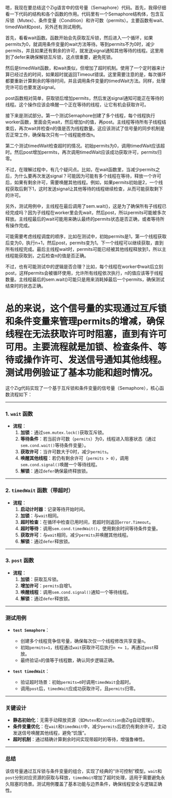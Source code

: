 嗯，我现在要总结这个Zig语言中的信号量（Semaphore）代码。首先，我得仔细看一下代码的结构和各个函数的作用。代码里有一个Semaphore结构体，包含互斥锁（Mutex）、条件变量（Condition）和许可数（permits）。主要函数有wait、timedWait和post，另外还有测试用例。

首先，看看wait函数。函数开始会先获取互斥锁，然后进入一个循环，如果permits为0，就调用条件变量的wait方法等待。等到permits不为0时，减少permits，并且如果还有剩余的许可，就发送signal通知其他等待的线程。这里用到了defer来确保解锁互斥锁，这点很重要，避免死锁。

然后是timedWait函数，和wait类似，但增加了超时机制。使用了一个定时器来计算已经过去的时间，如果超时就返回Timeout错误。这里需要注意的是，每次循环都要重新计算剩余的等待时间，并且调用条件变量的timedWait方法。同样，处理完许可后也要发送signal。

post函数相对简单，获取锁后增加permits，然后发送signal通知可能正在等待的线程。这个操作应该会唤醒一个正在等待的线程，让它有机会获取许可。

接下来是测试部分。第一个测试Semaphore创建了多个线程，每个线程执行worker函数，里面会先wait，然后增加n的值，再post。主线程等待所有子线程结束后，再次wait并检查n的值是否为线程数量。这应该测试了信号量的同步机制是否正常工作，确保每次只有一个线程能修改n。

第二个测试timedWait检查超时的情况。初始permits为0，调用timedWait应该超时。然后post增加permits，再次调用timedWait应该成功获取许可，permits归零。

不过，在理解过程中，有几个疑问点。比如，在wait函数里，当减少permits之后，为什么要再次发送signal？可能因为可能有多个线程在等待，释放一个许可后，如果有剩余许可，需要唤醒其他线程。例如，如果permits初始是2，一个线程获取后剩下1，这时发送signal让其他等待的线程继续检查，从而可能获取剩下的许可。

另外，测试用例中，主线程在最后调用了sem.wait()，这是为了确保所有子线程已经完成吗？因为子线程在worker里会先wait，然后post，所以permits可能被多次释放。主线程最后的wait可能用来确认最终的permits状态是否正确，或者等待所有操作完成。

可能需要考虑线程调度的顺序，比如在测试中，初始permits是1，第一个线程获取后变为0，执行n+1，然后post，permits变为1。下一个线程可以继续获取，直到所有线程完成。最后主线程wait时，permits可能已经被其他线程释放到1，所以主线程能获取到，之后检查n的值是否正确。

不过，也有可能测试中的逻辑是否合理？比如，每个线程在worker中wait后立刻post，这样permits会被循环使用，允许所有线程依次执行，n的值应该等于线程数量。主线程最后的sem.wait()可能只是用来消耗掉最后一个permits，确保测试结束时的状态正确。

总的来说，这个信号量的实现通过互斥锁和条件变量来管理permits的增减，确保线程在无法获取许可时阻塞，直到有许可可用。主要流程就是加锁、检查条件、等待或操作许可、发送信号通知其他线程。测试用例验证了基本功能和超时情况。
================================================
这个Zig代码实现了一个基于互斥锁和条件变量的信号量（Semaphore），核心函数流程如下：

---

### **1. `wait` 函数**
- **流程**：
  1. **加锁**：通过`sem.mutex.lock()`获取互斥锁。
  2. **等待条件**：若当前许可数（`permits`）为0，线程进入阻塞状态（通过`sem.cond.wait()`等待条件变量）。
  3. **获取许可**：当许可数大于0时，减少`permits`。
  4. **唤醒其他线程**：若仍有剩余许可（`permits > 0`），调用`sem.cond.signal()`唤醒一个等待线程。
  5. **解锁**：通过`defer`确保最终释放锁。

---

### **2. `timedWait` 函数（带超时）**
- **流程**：
  1. **启动计时器**：记录等待开始时间。
  2. **加锁**：与`wait`相同。
  3. **超时检查**：在循环中检查已用时间，若超时则返回`error.Timeout`。
  4. **超时等待**：调用`sem.cond.timedWait()`，使用剩余时间等待条件变量。
  5. **获取许可**：与`wait`相同，减少`permits`并唤醒其他线程。
  6. **解锁**：通过`defer`释放锁。

---

### **3. `post` 函数**
- **流程**：
  1. **加锁**：获取互斥锁。
  2. **增加许可**：`permits`自增1。
  3. **唤醒线程**：调用`sem.cond.signal()`通知一个等待线程。
  4. **解锁**：通过`defer`释放锁。

---

### **测试用例**
- **`test Semaphore`**：
  - 创建多个线程竞争信号量，确保每次仅一个线程修改共享变量`n`。
  - 初始`permits=1`，线程通过`wait`获取许可后执行`n += 1`，再通过`post`释放。
  - 最终验证`n`的值等于线程数，确认同步逻辑正确。

- **`test timedWait`**：
  - 验证超时场景：初始`permits=0`时调用`timedWait`会超时。
  - 调用`post`后，`timedWait`应成功获取许可，且`permits`归零。

---

### **关键设计**
- **静态初始化**：无需手动释放资源（如`Mutex`和`Condition`由Zig自动管理）。
- **条件变量优化**：在`wait`和`timedWait`中，减少`permits`后若仍有剩余许可，主动发送信号唤醒其他线程，避免“饥饿”。
- **超时机制**：通过精确计算剩余时间实现带超时的等待，增强鲁棒性。

---

### **总结**
该信号量通过互斥锁与条件变量的组合，实现了经典的“许可控制”模型。`wait`和`post`分别对应资源的获取与释放，`timedWait`增加了超时处理，适用于需要避免永久阻塞的场景。测试用例覆盖了基本功能与边界条件，确保线程安全与逻辑正确性。